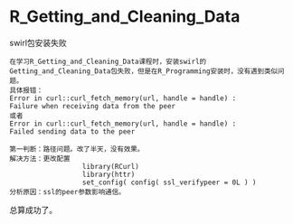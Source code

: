 # R_Getting_and_Cleaning_Data
swirl包安装失败

    在学习R_Getting_and_Cleaning_Data课程时，安装swirl的Getting_and_Cleaning_Data包失败，但是在R_Programming安装时，没有遇到类似问题。
    具体报错：
    Error in curl::curl_fetch_memory(url, handle = handle) : 
    Failure when receiving data from the peer
    或者
    Error in curl::curl_fetch_memory(url, handle = handle) : 
    Failed sending data to the peer
    
    第一判断：路径问题。改了半天，没有效果。
    解决方法：更改配置
                      library(RCurl)
                      library(httr) 
                      set_config( config( ssl_verifypeer = 0L ) )
    分析原因：ssl的peer参数影响通信。
    
总算成功了。
